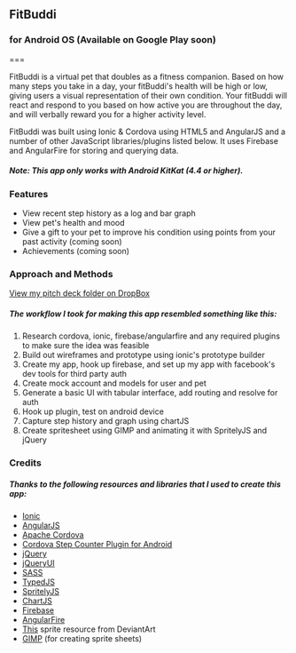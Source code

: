 ## FitBuddi
### for Android OS (Available on Google Play soon)

===

FitBuddi is a virtual pet that doubles as a fitness companion. Based on how many steps you take in a day, your fitBuddi's health will be high or low, giving users a visual representation of their own condition. Your fitBuddi will react and respond to you based on how active you are throughout the day, and will verbally reward you for a higher activity level.

FitBuddi was built using Ionic & Cordova using HTML5 and AngularJS and a number of other JavaScript libraries/plugins listed below. It uses Firebase and AngularFire for storing and querying data.

##### Note: This app only works with Android KitKat (4.4 or higher).


### Features
* View recent step history as a log and bar graph
* View pet's health and mood
* Give a gift to your pet to improve his condition using points from your past activity (coming soon)
* Achievements (coming soon)

### Approach and Methods
[View my pitch deck folder on DropBox](https://www.dropbox.com/sh/g6hteqbf2gaou32/AAAC8tHvf9iM1iNd-HaoRhhca?dl=0)
##### The workflow I took for making this app resembled something like this:
1. Research cordova, ionic, firebase/angularfire and any required plugins to make sure the idea was feasible
2. Build out wireframes and prototype using ionic's prototype builder
3. Create my app, hook up firebase, and set up my app with facebook's dev tools for third party auth
4. Create mock account and models for user and pet
5. Generate a basic UI with tabular interface, add routing and resolve for auth
6. Hook up plugin, test on android device
7. Capture step history and graph using chartJS
8. Create spritesheet using GIMP and animating it with SpritelyJS and jQuery


### Credits
##### Thanks to the following resources and libraries that I used to create this app:
* [Ionic](https://www.ionicframework.com)
* [AngularJS](http://angularjs.org/)
* [Apache Cordova](http://cordova.apache.org/)
* [Cordova Step Counter Plugin for Android](https://github.com/texh/cordova-plugin-stepcounter)
* [jQuery](http://jquery.com)
* [jQueryUI](http://jqueryui.com)
* [SASS](http://sass-lang.com/)
* [TypedJS](http://www.mattboldt.com/demos/typed-js/)
* [SpritelyJS](http://spritely.net)
* [ChartJS](http://www.chartjs.org/)
* [Firebase](http://firebase.com)
* [AngularFire](http://www.firebase.com/docs/web/libraries/angular/)
* [This](http://po-fora.deviantart.com/art/Free-Cry-Pet-Update-1-5-469253593/) sprite resource from DeviantArt
* [GIMP](https://www.gimp.org/) (for creating sprite sheets)


